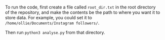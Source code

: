 To run the code, first create a file called `root_dir.txt` in the root directory of the repository, and make the contents be the path to where you want it to store data.
For example, you could set it to `/home/ollie/Documents/Instagram followers/`.

Then run `python3 analyse.py` from that directory.
